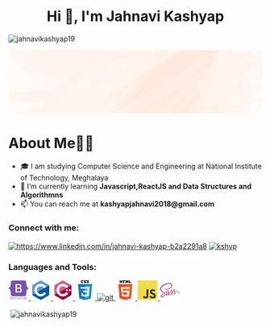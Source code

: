 <h1 align="center">Hi 👋, I'm Jahnavi Kashyap</h1>
<p align="left"> <img src="https://komarev.com/ghpvc/?username=jahnavikashyap19&label=Profile%20views&color=0e75b6&style=flat" alt="jahnavikashyap19" /> </p>
<p align="center"> <img src="https://github.com/JahnaviKashyap19/JahnaviKashyap19/blob/main/Banner.gif" alt="jahnavikashyap19" /> </p>
<h1 align="left">About Me👩‍💻</h1>
<p>
 <ul>
  <li> 🎓  I am studying Computer Science and Engineering at National Institute of Technology, Meghalaya</li>
  <li> 📖  I’m currently learning <b>Javascript,ReactJS and Data Structures and Algorithmns</b></li>
  <li> 📫  You can reach me at <b>kashyapjahnavi2018@gmail.com</b></li>
 </ul>
 </p>
  

<h3 align="left">Connect with me:</h3>
<p align="left">
<a href="https://linkedin.com/in/https://www.linkedin.com/in/jahnavi-kashyap-b2a2291a8" target="blank"><img align="center" src="https://raw.githubusercontent.com/rahuldkjain/github-profile-readme-generator/master/src/images/icons/Social/linked-in-alt.svg" alt="https://www.linkedin.com/in/jahnavi-kashyap-b2a2291a8" height="30" width="40" /></a>
<a href="https://www.hackerrank.com/kshyp" target="blank"><img align="center" src="https://raw.githubusercontent.com/rahuldkjain/github-profile-readme-generator/master/src/images/icons/Social/hackerrank.svg" alt="kshyp" height="30" width="40" /></a>
</p>

<h3 align="left">Languages and Tools:</h3>
<p align="left"> <a href="https://getbootstrap.com" target="_blank"> <img src="https://raw.githubusercontent.com/devicons/devicon/master/icons/bootstrap/bootstrap-plain-wordmark.svg" alt="bootstrap" width="40" height="40"/> </a> <a href="https://www.cprogramming.com/" target="_blank"> <img src="https://raw.githubusercontent.com/devicons/devicon/master/icons/c/c-original.svg" alt="c" width="40" height="40"/> </a> <a href="https://www.w3schools.com/cpp/" target="_blank"> <img src="https://raw.githubusercontent.com/devicons/devicon/master/icons/cplusplus/cplusplus-original.svg" alt="cplusplus" width="40" height="40"/> </a> <a href="https://www.w3schools.com/css/" target="_blank"> <img src="https://raw.githubusercontent.com/devicons/devicon/master/icons/css3/css3-original-wordmark.svg" alt="css3" width="40" height="40"/> </a> <a href="https://git-scm.com/" target="_blank"> <img src="https://www.vectorlogo.zone/logos/git-scm/git-scm-icon.svg" alt="git" width="40" height="40"/> </a> <a href="https://www.w3.org/html/" target="_blank"> <img src="https://raw.githubusercontent.com/devicons/devicon/master/icons/html5/html5-original-wordmark.svg" alt="html5" width="40" height="40"/> </a> <a href="https://developer.mozilla.org/en-US/docs/Web/JavaScript" target="_blank"> <img src="https://raw.githubusercontent.com/devicons/devicon/master/icons/javascript/javascript-original.svg" alt="javascript" width="40" height="40"/> </a> <a href="https://sass-lang.com" target="_blank" rel="noreferrer"> <img src="https://raw.githubusercontent.com/devicons/devicon/master/icons/sass/sass-original.svg" alt="sass" width="40" height="40"/> </a> </p>

<p>&nbsp;<img align="center" src="https://github-readme-stats.vercel.app/api?username=jahnavikashyap19&show_icons=true&locale=en" alt="jahnavikashyap19" /></p>

